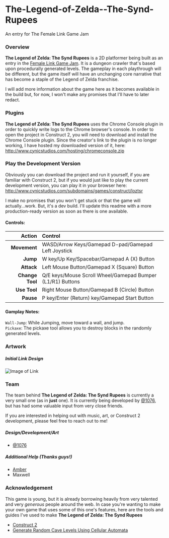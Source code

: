 # The-Legend-of-Zelda--The-Synd-Rupees
An entry for The Female Link Game Jam

### Overview
**The Legend of Zelda: The Synd Rupees** is a 2D platformer being built as an entry in the [Female Link Game Jam](http://jams.gamejolt.io/femalelinkjam).
It is a dungeon crawler that's based upon procedurally generated levels. The gameplay in each playthrough will be different, but the game itself will have an unchanging core narrative that has become a staple of the Legend of Zelda franchise. 

I will add more information about the game here as it becomes available in the build but, for now, I won't make any promises that I'll have to later redact. 

### Plugins
**The Legend of Zelda: The Synd Rupees** uses the Chrome Console plugin in order to quickly write logs to the Chrome browser's console. In order to open the project in Construct 2, you will need to download and install the Chrome Console plugin.
Since the creator's link to the plugin is no longer working, I have hosted my downloaded version of it, here:
http://www.cynicstudios.com/hosting/chromeconsole.zip

### Play the Development Version
Obviously you can download the project and run it yourself, if you are familiar with Construct 2, but if you would just like to play the current development version, you can play it in your browser here:
http://www.cynicstudios.com/subdomains/games/construct/loztsr

I make no promises that you won't get stuck or that the game will actually...work. But, it's a dev build. I'll update this readme with a more production-ready version as soon as there is one available.

#### Controls:
|Action|Control|
|---:|:---|
|**Movement**| WASD/Arrow Keys/Gamepad D-pad/Gamepad Left Joystick|
|**Jump**| W key/Up Key/Spacebar/Gamepad A (X) Button
|**Attack**| Left Mouse Button/Gamepad X (Square) Button
|**Change Tool**| Q/E keys/Mouse Scroll Wheel/Gamepad Bumper (L1/R1) Buttons
|**Use Tool**| Right Mouse Button/Gamepad B (Circle) Button
|**Pause**| P key/Enter (Return) key/Gamepad Start Button 

#### Gamplay Notes:
`Wall-Jump`: While Jumping, move toward a wall, and jump.  
`Pickaxe`: The pickaxe tool allows you to destroy blocks in the randomly generated levels.

### Artwork
##### Initial Link Design
![Image of Link](https://pbs.twimg.com/media/CBpA4h0VEAALer9.jpg:large)

### Team
The team behind **The Legend of Zelda: The Synd Rupees** is currently a very small one (as in **just** one). It is currently being developed by [@1076](https://twitter.com/1076), but has had some valuable input from very close friends. 

If you are interested in helping out with music, art, or Construct 2 development, please feel free to reach out to me!

##### Design/Development/Art
- [@1076](https://twitter.com/1076)

##### Additional Help (Thanks guys!)
- [Amber](https://twitter.com/stoic_76)
- Maxwell

### Acknowledgement
This game is young, but it is already borrowing heavily from very talented and very *generous* people around the web.
In case you're wanting to make your own game that uses some of this one's features, here are the tools and guides I've used to make **The Legend of Zelda: The Synd Rupees**

- [Construct 2](https://www.scirra.com/construct2)
- [Generate Random Cave Levels Using Cellular Automata](http://gamedevelopment.tutsplus.com/tutorials/generate-random-cave-levels-using-cellular-automata--gamedev-9664)
